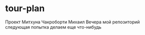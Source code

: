 # tour-plan

Проект Митхуна Чакроборти
Михаил Вечера мой репозиторий
следующая попытка
делаем еще что-нибудь
